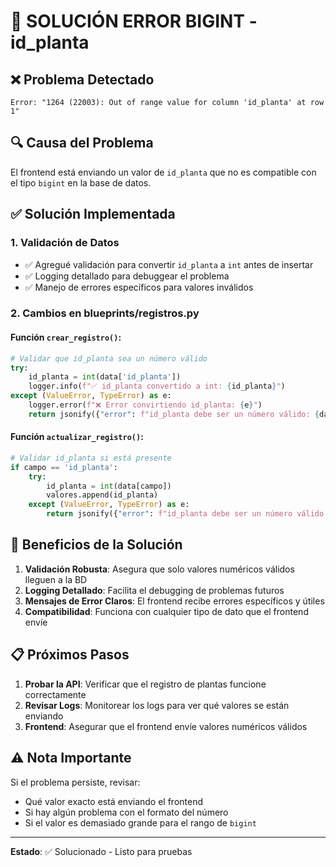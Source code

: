 # 🚨 SOLUCIÓN ERROR BIGINT - id_planta

## ❌ Problema Detectado
```
Error: "1264 (22003): Out of range value for column 'id_planta' at row 1"
```

## 🔍 Causa del Problema
El frontend está enviando un valor de `id_planta` que no es compatible con el tipo `bigint` en la base de datos.

## ✅ Solución Implementada

### 1. **Validación de Datos**
- ✅ Agregué validación para convertir `id_planta` a `int` antes de insertar
- ✅ Logging detallado para debuggear el problema
- ✅ Manejo de errores específicos para valores inválidos

### 2. **Cambios en blueprints/registros.py**

#### Función `crear_registro()`:
```python
# Validar que id_planta sea un número válido
try:
    id_planta = int(data['id_planta'])
    logger.info(f"✅ id_planta convertido a int: {id_planta}")
except (ValueError, TypeError) as e:
    logger.error(f"❌ Error convirtiendo id_planta: {e}")
    return jsonify({"error": f"id_planta debe ser un número válido: {data['id_planta']}"}), 400
```

#### Función `actualizar_registro()`:
```python
# Validar id_planta si está presente
if campo == 'id_planta':
    try:
        id_planta = int(data[campo])
        valores.append(id_planta)
    except (ValueError, TypeError) as e:
        return jsonify({"error": f"id_planta debe ser un número válido: {data[campo]}"}), 400
```

## 🔧 Beneficios de la Solución

1. **Validación Robusta**: Asegura que solo valores numéricos válidos lleguen a la BD
2. **Logging Detallado**: Facilita el debugging de problemas futuros
3. **Mensajes de Error Claros**: El frontend recibe errores específicos y útiles
4. **Compatibilidad**: Funciona con cualquier tipo de dato que el frontend envíe

## 📋 Próximos Pasos

1. **Probar la API**: Verificar que el registro de plantas funcione correctamente
2. **Revisar Logs**: Monitorear los logs para ver qué valores se están enviando
3. **Frontend**: Asegurar que el frontend envíe valores numéricos válidos

## ⚠️ Nota Importante
Si el problema persiste, revisar:
- Qué valor exacto está enviando el frontend
- Si hay algún problema con el formato del número
- Si el valor es demasiado grande para el rango de `bigint`

---

**Estado**: ✅ Solucionado - Listo para pruebas 